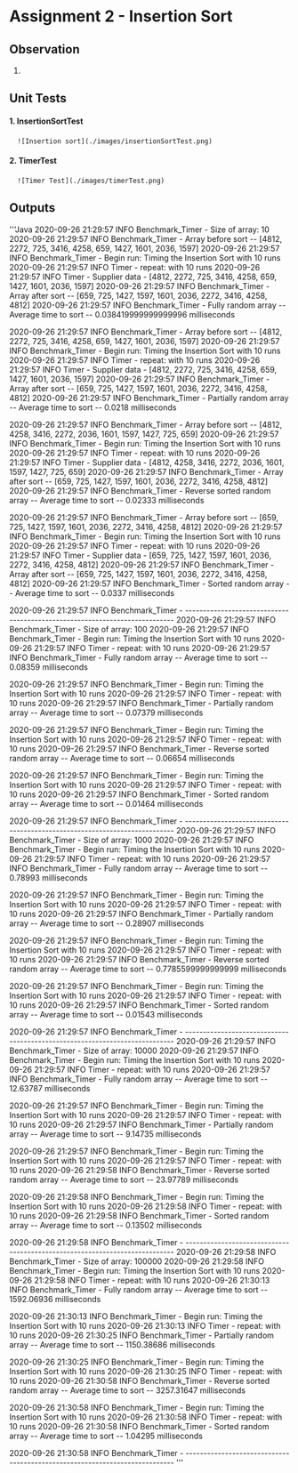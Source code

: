 # Assignment 2 - Insertion Sort

## Observation
1. 

## Unit Tests
#### 1. InsertionSortTest
      ![Insertion sort](./images/insertionSortTest.png)
#### 2. TimerTest
      ![Timer Test](./images/timerTest.png)

## Outputs
'''Java
2020-09-26 21:29:57 INFO  Benchmark_Timer - Size of array: 10
2020-09-26 21:29:57 INFO  Benchmark_Timer - Array before sort -- [4812, 2272, 725, 3416, 4258, 659, 1427, 1601, 2036, 1597]
2020-09-26 21:29:57 INFO  Benchmark_Timer - Begin run: Timing the Insertion Sort with 10 runs
2020-09-26 21:29:57 INFO  Timer - repeat: with 10 runs
2020-09-26 21:29:57 INFO  Timer - Supplier data - [4812, 2272, 725, 3416, 4258, 659, 1427, 1601, 2036, 1597]
2020-09-26 21:29:57 INFO  Benchmark_Timer - Array after sort -- [659, 725, 1427, 1597, 1601, 2036, 2272, 3416, 4258, 4812]
2020-09-26 21:29:57 INFO  Benchmark_Timer - Fully random array -- Average time to sort -- 0.038419999999999996 milliseconds

2020-09-26 21:29:57 INFO  Benchmark_Timer - Array before sort -- [4812, 2272, 725, 3416, 4258, 659, 1427, 1601, 2036, 1597]
2020-09-26 21:29:57 INFO  Benchmark_Timer - Begin run: Timing the Insertion Sort with 10 runs
2020-09-26 21:29:57 INFO  Timer - repeat: with 10 runs
2020-09-26 21:29:57 INFO  Timer - Supplier data - [4812, 2272, 725, 3416, 4258, 659, 1427, 1601, 2036, 1597]
2020-09-26 21:29:57 INFO  Benchmark_Timer - Array after sort -- [659, 725, 1427, 1597, 1601, 2036, 2272, 3416, 4258, 4812]
2020-09-26 21:29:57 INFO  Benchmark_Timer - Partially random array -- Average time to sort -- 0.0218 milliseconds

2020-09-26 21:29:57 INFO  Benchmark_Timer - Array before sort -- [4812, 4258, 3416, 2272, 2036, 1601, 1597, 1427, 725, 659]
2020-09-26 21:29:57 INFO  Benchmark_Timer - Begin run: Timing the Insertion Sort with 10 runs
2020-09-26 21:29:57 INFO  Timer - repeat: with 10 runs
2020-09-26 21:29:57 INFO  Timer - Supplier data - [4812, 4258, 3416, 2272, 2036, 1601, 1597, 1427, 725, 659]
2020-09-26 21:29:57 INFO  Benchmark_Timer - Array after sort -- [659, 725, 1427, 1597, 1601, 2036, 2272, 3416, 4258, 4812]
2020-09-26 21:29:57 INFO  Benchmark_Timer - Reverse sorted random array -- Average time to sort -- 0.02333 milliseconds

2020-09-26 21:29:57 INFO  Benchmark_Timer - Array before sort -- [659, 725, 1427, 1597, 1601, 2036, 2272, 3416, 4258, 4812]
2020-09-26 21:29:57 INFO  Benchmark_Timer - Begin run: Timing the Insertion Sort with 10 runs
2020-09-26 21:29:57 INFO  Timer - repeat: with 10 runs
2020-09-26 21:29:57 INFO  Timer - Supplier data - [659, 725, 1427, 1597, 1601, 2036, 2272, 3416, 4258, 4812]
2020-09-26 21:29:57 INFO  Benchmark_Timer - Array after sort -- [659, 725, 1427, 1597, 1601, 2036, 2272, 3416, 4258, 4812]
2020-09-26 21:29:57 INFO  Benchmark_Timer - Sorted random array -- Average time to sort -- 0.0337 milliseconds

2020-09-26 21:29:57 INFO  Benchmark_Timer - ---------------------------------------------------------------------------
2020-09-26 21:29:57 INFO  Benchmark_Timer - Size of array: 100
2020-09-26 21:29:57 INFO  Benchmark_Timer - Begin run: Timing the Insertion Sort with 10 runs
2020-09-26 21:29:57 INFO  Timer - repeat: with 10 runs
2020-09-26 21:29:57 INFO  Benchmark_Timer - Fully random array -- Average time to sort -- 0.08359 milliseconds

2020-09-26 21:29:57 INFO  Benchmark_Timer - Begin run: Timing the Insertion Sort with 10 runs
2020-09-26 21:29:57 INFO  Timer - repeat: with 10 runs
2020-09-26 21:29:57 INFO  Benchmark_Timer - Partially random array -- Average time to sort -- 0.07379 milliseconds

2020-09-26 21:29:57 INFO  Benchmark_Timer - Begin run: Timing the Insertion Sort with 10 runs
2020-09-26 21:29:57 INFO  Timer - repeat: with 10 runs
2020-09-26 21:29:57 INFO  Benchmark_Timer - Reverse sorted random array -- Average time to sort -- 0.06654 milliseconds

2020-09-26 21:29:57 INFO  Benchmark_Timer - Begin run: Timing the Insertion Sort with 10 runs
2020-09-26 21:29:57 INFO  Timer - repeat: with 10 runs
2020-09-26 21:29:57 INFO  Benchmark_Timer - Sorted random array -- Average time to sort -- 0.01464 milliseconds

2020-09-26 21:29:57 INFO  Benchmark_Timer - ---------------------------------------------------------------------------
2020-09-26 21:29:57 INFO  Benchmark_Timer - Size of array: 1000
2020-09-26 21:29:57 INFO  Benchmark_Timer - Begin run: Timing the Insertion Sort with 10 runs
2020-09-26 21:29:57 INFO  Timer - repeat: with 10 runs
2020-09-26 21:29:57 INFO  Benchmark_Timer - Fully random array -- Average time to sort -- 0.78993 milliseconds

2020-09-26 21:29:57 INFO  Benchmark_Timer - Begin run: Timing the Insertion Sort with 10 runs
2020-09-26 21:29:57 INFO  Timer - repeat: with 10 runs
2020-09-26 21:29:57 INFO  Benchmark_Timer - Partially random array -- Average time to sort -- 0.28907 milliseconds

2020-09-26 21:29:57 INFO  Benchmark_Timer - Begin run: Timing the Insertion Sort with 10 runs
2020-09-26 21:29:57 INFO  Timer - repeat: with 10 runs
2020-09-26 21:29:57 INFO  Benchmark_Timer - Reverse sorted random array -- Average time to sort -- 0.7785599999999999 milliseconds

2020-09-26 21:29:57 INFO  Benchmark_Timer - Begin run: Timing the Insertion Sort with 10 runs
2020-09-26 21:29:57 INFO  Timer - repeat: with 10 runs
2020-09-26 21:29:57 INFO  Benchmark_Timer - Sorted random array -- Average time to sort -- 0.01543 milliseconds

2020-09-26 21:29:57 INFO  Benchmark_Timer - ---------------------------------------------------------------------------
2020-09-26 21:29:57 INFO  Benchmark_Timer - Size of array: 10000
2020-09-26 21:29:57 INFO  Benchmark_Timer - Begin run: Timing the Insertion Sort with 10 runs
2020-09-26 21:29:57 INFO  Timer - repeat: with 10 runs
2020-09-26 21:29:57 INFO  Benchmark_Timer - Fully random array -- Average time to sort -- 12.63787 milliseconds

2020-09-26 21:29:57 INFO  Benchmark_Timer - Begin run: Timing the Insertion Sort with 10 runs
2020-09-26 21:29:57 INFO  Timer - repeat: with 10 runs
2020-09-26 21:29:57 INFO  Benchmark_Timer - Partially random array -- Average time to sort -- 9.14735 milliseconds

2020-09-26 21:29:57 INFO  Benchmark_Timer - Begin run: Timing the Insertion Sort with 10 runs
2020-09-26 21:29:57 INFO  Timer - repeat: with 10 runs
2020-09-26 21:29:58 INFO  Benchmark_Timer - Reverse sorted random array -- Average time to sort -- 23.97789 milliseconds

2020-09-26 21:29:58 INFO  Benchmark_Timer - Begin run: Timing the Insertion Sort with 10 runs
2020-09-26 21:29:58 INFO  Timer - repeat: with 10 runs
2020-09-26 21:29:58 INFO  Benchmark_Timer - Sorted random array -- Average time to sort -- 0.13502 milliseconds

2020-09-26 21:29:58 INFO  Benchmark_Timer - ---------------------------------------------------------------------------
2020-09-26 21:29:58 INFO  Benchmark_Timer - Size of array: 100000
2020-09-26 21:29:58 INFO  Benchmark_Timer - Begin run: Timing the Insertion Sort with 10 runs
2020-09-26 21:29:58 INFO  Timer - repeat: with 10 runs
2020-09-26 21:30:13 INFO  Benchmark_Timer - Fully random array -- Average time to sort -- 1592.06936 milliseconds

2020-09-26 21:30:13 INFO  Benchmark_Timer - Begin run: Timing the Insertion Sort with 10 runs
2020-09-26 21:30:13 INFO  Timer - repeat: with 10 runs
2020-09-26 21:30:25 INFO  Benchmark_Timer - Partially random array -- Average time to sort -- 1150.38686 milliseconds

2020-09-26 21:30:25 INFO  Benchmark_Timer - Begin run: Timing the Insertion Sort with 10 runs
2020-09-26 21:30:25 INFO  Timer - repeat: with 10 runs
2020-09-26 21:30:58 INFO  Benchmark_Timer - Reverse sorted random array -- Average time to sort -- 3257.31647 milliseconds

2020-09-26 21:30:58 INFO  Benchmark_Timer - Begin run: Timing the Insertion Sort with 10 runs
2020-09-26 21:30:58 INFO  Timer - repeat: with 10 runs
2020-09-26 21:30:58 INFO  Benchmark_Timer - Sorted random array -- Average time to sort -- 1.04295 milliseconds

2020-09-26 21:30:58 INFO  Benchmark_Timer - ---------------------------------------------------------------------------
'''